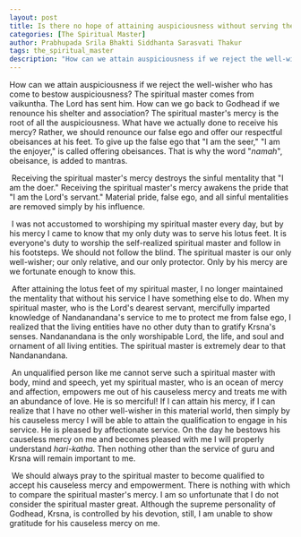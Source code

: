 ```yaml
---
layout: post
title: Is there no hope of attaining auspiciousness without serving the guru?
categories: [The Spiritual Master]
author: Prabhupada Srila Bhakti Siddhanta Sarasvati Thakur
tags: the_spiritual_master
description: "How can we attain auspiciousness if we reject the well-wisher who has come to bestow auspiciousness? The spiritual master comes from vaikuntha. The Lord has sent him. How can we go back to Godhead if we renounce his shelter and association? The spiritual master's mercy is the root of all the auspiciousness. What have we actually done to receive his mercy?"
---
```


How can we attain auspiciousness if we reject the well-wisher who has come to bestow auspiciousness? The spiritual master comes from vaikuntha. The Lord has sent him. How can we go back to Godhead if we renounce his shelter and association? The spiritual master's mercy is the root of all the auspiciousness. What have we actually done to receive his mercy? Rather, we should renounce our false ego and offer our respectful obeisances at his feet. To give up the false ego that "I am the seer," "I am the enjoyer," is called offering obeisances. That is why the word "*namah*", obeisance, is added to mantras.

​	Receiving the spiritual master's mercy destroys the sinful mentality that "I am the doer." Receiving the spiritual master's mercy awakens the pride that "I am the Lord's servant." Material pride, false ego, and all sinful mentalities are removed simply by his influence. 

​	I was not accustomed to worshiping my spiritual master every day, but by his mercy I came to know that my only duty was to serve his lotus feet. It is everyone's duty to worship the self-realized spiritual master and follow in his footsteps. We should not follow the blind. The spiritual master is our only well-wisher; our only relative, and our only protector. Only by his mercy are we fortunate enough to know this.

​	After attaining the lotus feet of my spiritual master, I no longer maintained the mentality that without his service I have something else to do. When my spiritual master, who is the Lord's dearest servant, mercifully imparted knowledge of Nandanandana's service to me to protect me from false ego, I realized that the living entities have no other duty than to gratify Krsna's senses. Nandanandana is the only worshipable Lord, the life, and soul and ornament of all living entities. The spiritual master is extremely dear to that Nandanandana.

​	An unqualified person like me cannot serve such a spiritual master with body, mind and speech, yet my spiritual master, who is an ocean of mercy and affection, empowers me out of his causeless mercy and treats me with an abundance of love. He is so merciful! If I can attain his mercy, if I can realize that I have no other well-wisher in this material world, then simply by his causeless mercy I will be able to attain the qualification to engage in his service. He is pleased by affectionate service. On the day he bestows his causeless mercy on me and becomes pleased with me I will properly understand *hari-katha*. Then nothing other than the service of guru and Krsna will remain important to me.

​	We should always pray to the spiritual master to become qualified to accept his causeless mercy and empowerment. There is nothing with which to compare the spiritual master's mercy. I am so unfortunate that I do not consider the spiritual master great. Although the supreme personality of Godhead, Krsna, is controlled by his devotion, still, I am unable to show gratitude for his causeless mercy on me.



















